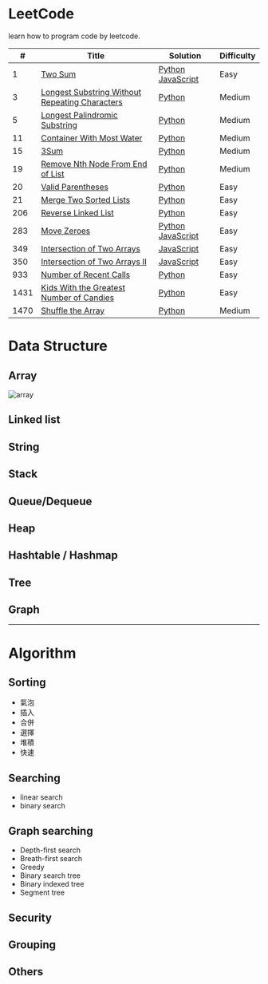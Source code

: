 # LeetCode
learn how to program code by leetcode.

|#|Title|Solution|Difficulty|
|-|-|-|-|
|1|[Two Sum](https://leetcode.com/problems/two-sum/)|[Python](https://github.com/linth/learn-leetcode/blob/main/python/array/1_two%20sum.py) [JavaScript](https://github.com/linth/learn-leetcode/blob/main/javascript/array/1_two%20sum.js)|Easy|
|3|[Longest Substring Without Repeating Characters](https://leetcode.com/problems/longest-substring-without-repeating-characters/)|[Python](https://github.com/linth/learn-leetcode/blob/main/python/string/3_Longest%20Substring%20Without%20Repeating%20Characters.py)|Medium|
|5|[Longest Palindromic Substring](https://leetcode.com/problems/longest-palindromic-substring/)|[Python](https://github.com/linth/learn-leetcode/blob/main/python/string/5_Longest%20Palindromic%20Substring.py)|Medium|
|11|[Container With Most Water](https://leetcode.com/problems/container-with-most-water/)|[Python](https://github.com/linth/learn-leetcode/blob/main/python/array/11_Container%20With%20Most%20Water.py)|Medium|
|15|[3Sum](https://leetcode.com/problems/3sum/)|[Python](https://github.com/linth/learn-leetcode/blob/main/python/array/15_3Sum.py)|Medium|
|19|[Remove Nth Node From End of List](https://leetcode.com/problems/remove-nth-node-from-end-of-list/)|[Python](https://github.com/linth/learn-leetcode/blob/main/python/linked%20list/19_Remove%20Nth%20Node%20From%20End%20of%20List.py)|Medium|
|20|[Valid Parentheses](https://leetcode.com/problems/valid-parentheses/)|[Python](https://github.com/linth/learn-leetcode/blob/main/python/string/20_%20Valid%20Parentheses.py)|Easy|
|21|[Merge Two Sorted Lists](https://leetcode.com/problems/merge-two-sorted-lists/)|[Python](https://github.com/linth/learn-leetcode/blob/main/python/linked%20list/21_Merge%20Two%20Sorted%20Lists.py)|Easy|
|206|[Reverse Linked List](https://leetcode.com/problems/reverse-linked-list/)|[Python](https://github.com/linth/learn-leetcode/blob/main/python/linked%20list/206_Reverse%20Linked%20List.py)|Easy|
|283|[Move Zeroes](https://leetcode.com/problems/move-zeroes/)|[Python]() [JavaScript](https://github.com/linth/learn-leetcode/blob/main/javascript/array/283_Move%20Zeroes.js)|Easy|
|349|[Intersection of Two Arrays](https://leetcode.com/problems/intersection-of-two-arrays/)|[JavaScript](https://github.com/linth/learn-leetcode/blob/main/javascript/array/349_Intersection%20of%20Two%20Arrays.js)|Easy|
|350|[Intersection of Two Arrays II](https://leetcode.com/problems/intersection-of-two-arrays-ii/)|[JavaScript](https://github.com/linth/learn-leetcode/blob/main/javascript/array/350_Intersection%20of%20Two%20Arrays%20II.js)|Easy|
|933|[Number of Recent Calls](https://leetcode.com/problems/number-of-recent-calls/)|[Python](https://github.com/linth/learn-leetcode/blob/main/python/queue/933_Number%20of%20Recent%20Calls.py)|Easy|
|1431|[Kids With the Greatest Number of Candies](https://leetcode.com/problems/kids-with-the-greatest-number-of-candies/)|[Python](https://github.com/linth/learn-leetcode/blob/main/array/1431_Kids%20With%20the%20Greatest%20Number%20of%20Candies.py)|Easy|
|1470|[Shuffle the Array](https://leetcode.com/problems/shuffle-an-array/)|[Python](https://github.com/linth/learn-leetcode/blob/main/array/1431_Kids%20With%20the%20Greatest%20Number%20of%20Candies.py)|Medium|


# Data Structure
## Array
![array](https://www.google.com/url?sa=i&url=https%3A%2F%2Fwww.ewdna.com%2F2012%2F02%2Fjavaarray-to-string-string-to-array.html&psig=AOvVaw3r1YiWacV4fhA5i2dxROzG&ust=1651388188522000&source=images&cd=vfe&ved=0CAwQjRxqFwoTCNiKtMmau_cCFQAAAAAdAAAAABAE)

## Linked list

## String

## Stack

## Queue/Dequeue

## Heap

## Hashtable / Hashmap

## Tree

## Graph

---

# Algorithm
## Sorting
- 氣泡
- 插入
- 合併
- 選擇
- 堆積
- 快速

## Searching
- linear search
- binary search

## Graph searching
- Depth-first search
- Breath-first search
- Greedy
- Binary search tree
- Binary indexed tree
- Segment tree

## Security

## Grouping

## Others
